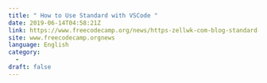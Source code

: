 ```yaml
---
title: " How to Use Standard with VSCode "
date: 2019-06-14T04:58:21Z
link: https://www.freecodecamp.org/news/https-zellwk-com-blog-standard-with-vscode/?utm_medium=RSS&utm_source=news.12bit.vn
site: www.freecodecamp.orgnews
language: English
category:
  -   
draft: false
---
```


